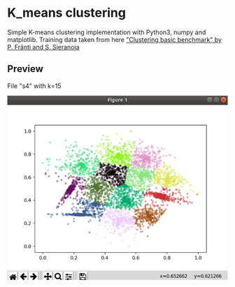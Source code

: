 # K_means clustering

Simple K-means clustering implementation with Python3, numpy and matplotlib.
Training data taken from here ["Clustering basic benchmark" by P. Fränti and S. Sieranoja](http://cs.joensuu.fi/sipu/datasets/)

## Preview

File "s4" with k=15

![Photo 1](https://raw.githubusercontent.com/UrjalaCoder/K_clustering/master/docs/preview1.png)
